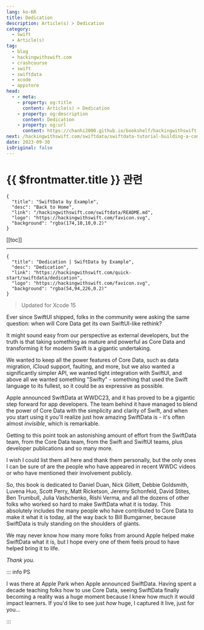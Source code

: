 ```yaml
---
lang: ko-KR
title: Dedication
description: Article(s) > Dedication
category:
  - Swift
  - Article(s)
tag: 
  - blog
  - hackingwithswift.com
  - crashcourse
  - swift
  - swiftdata
  - xcode
  - appstore
head:
  - - meta:
    - property: og:title
      content: Article(s) > Dedication
    - property: og:description
      content: Dedication
    - property: og:url
      content: https://chanhi2000.github.io/bookshelf/hackingwithswift.com/swiftdata/dedication.html
next: /hackingwithswift.com/swiftdata/swiftdata-tutorial-building-a-complete-project.md
date: 2023-09-30
isOriginal: false
---
```


# {{ $frontmatter.title }} 관련

```component VPCard
{
  "title": "SwiftData by Example",
  "desc": "Back to Home",
  "link": "/hackingwithswift.com/swiftdata/README.md",
  "logo": "https://hackingwithswift.com/favicon.svg",
  "background": "rgba(174,10,10,0.2)"
}
```

[[toc]]

---

```component VPCard
{
  "title": "Dedication | SwiftData by Example",
  "desc": "Dedication",
  "link": "https://hackingwithswift.com/quick-start/swiftdata/dedication", 
  "logo": "https://hackingwithswift.com/favicon.svg",
  "background": "rgba(54,94,226,0.2)"
}
```

> Updated for Xcode 15

Ever since SwiftUI shipped, folks in the community were asking the same question: when will Core Data get its own SwiftUI-like rethink?

It might sound easy from our perspective as external developers, but the truth is that taking something as mature and powerful as Core Data and transforming it for modern Swift is a gigantic undertaking.

We wanted to keep all the power features of Core Data, such as data migration, iCloud support, faulting, and more, but we also wanted a significantly simpler API, we wanted tight integration with SwiftUI, and above all we wanted something "Swifty" - something that used the Swift language to its fullest, so it could be as expressive as possible.

Apple announced SwiftData at WWDC23, and it has proved to be a gigantic step forward for app developers. The team behind it have managed to blend the power of Core Data with the simplicity and clarity of Swift, and when you start using it you'll realize just how amazing SwiftData is - it's often almost *invisible*, which is remarkable.

Getting to this point took an astonishing amount of effort from the SwiftData team, from the Core Data team, from the Swift and SwiftUI teams, plus developer publications and so many more.

I wish I could list them all here and thank them personally, but the only ones I can be sure of are the people who have appeared in recent WWDC videos or who have mentioned their involvement publicly.

So, this book is dedicated to Daniel Duan, Nick Gillett, Debbie Goldsmith, Luvena Huo, Scott Perry, Matt Ricketson, Jeremy Schonfeld, David Stites, Ben Trumbull, Julia Vashchenko, Rishi Verma, and all the dozens of other folks who worked so hard to make SwiftData what it is today. This absolutely includes the many people who have contributed to Core Data to make it what it is today, all the way back to Bill Bumgarner, because SwiftData is truly standing on the shoulders of giants.

We may never know how many more folks from around Apple helped make SwiftData what it is, but I hope every one of them feels proud to have helped bring it to life.

*Thank you.*

::: info PS

I was there at Apple Park when Apple announced SwiftData. Having spent a decade teaching folks how to use Core Data, seeing SwiftData finally becoming a reality was a huge moment because I knew how much it would impact learners. If you'd like to see just *how* huge, I captured it live, just for you…

<VidStack src="https://player.vimeo.com/video/869353207?dnt=1&pip=1&quality=1080p" />

:::

